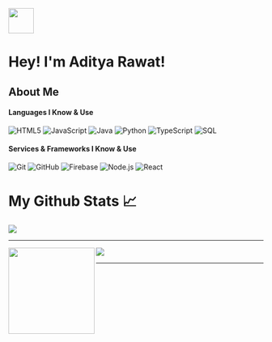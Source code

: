 <img src="https://raw.githubusercontent.com/aditya1rawat/aditya1rawat/master/wave.gif" width="50px"><h1>Hey! I'm Aditya Rawat!</h1>

<h2>About Me</h2>
<h4>Languages I Know & Use</h4>

![HTML5](https://img.shields.io/badge/-HTML5-000000?style=flat&logo=HTML5)
![JavaScript](https://img.shields.io/badge/-JavaScript-000000?style=flat&logo=javascript)
![Java](https://img.shields.io/badge/-Java-000000?style=flat&logo=Java&logoColor=007396)
![Python](https://img.shields.io/badge/-Python-000000?style=flat&logo=python)
![TypeScript](https://img.shields.io/badge/-TypeScript-000000?style=flat&logo=typescript&logoColor=007ACC)
![SQL](https://img.shields.io/badge/-SQL-000000?style=flat&logo=MySQL)

<h4>Services & Frameworks I Know & Use</h4>

![Git](https://img.shields.io/badge/-Git-000000?style=flat&logo=git&logoColor=F05032)
![GitHub](https://img.shields.io/badge/-GitHub-000000?style=flat&logo=github&logoColor=FFFFFF)
![Firebase](https://img.shields.io/badge/-Firebase-000000?style=flat&logo=firebase&logoColor=FCC624)
![Node.js](https://img.shields.io/badge/-Node.js-000000?style=flat&logo=node.js&logoColor=339933)
![React](https://img.shields.io/badge/-React-000000?style=flat&logo=React&logoColor=61DAFB)


<h1>My Github Stats &#x1f4c8;</h1>

<a align="center" href="https://github.com/ryo-ma/github-profile-trophy">
  <img align="center" margin="10" src="https://github-profile-trophy.vercel.app/?username=aditya1rawat&column=7"/>
</a>

---

<div>
  <img height="170" align="left" src="https://github-readme-stats.vercel.app/api?username=aditya1rawat&count_private=true&include_all_commits=true" />
  <img src="https://github-readme-stats.vercel.app/api/top-langs/?username=aditya1rawat&layout=compact" />
</div>

---

